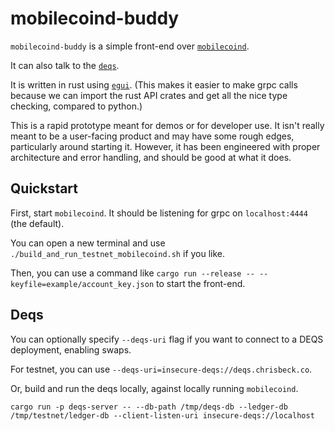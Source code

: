 # mobilecoind-buddy

`mobilecoind-buddy` is a simple front-end over [`mobilecoind`](https://github.com/mobilecoinfoundation/mobilecoin).

It can also talk to the [`deqs`](https://github.com/mobilecoinofficial/deqs).

It is written in rust using [`egui`](https://github.com/emilk/egui). (This makes it easier to make grpc calls because
we can import the rust API crates and get all the nice type checking, compared to python.)

This is a rapid prototype meant for demos or for developer use. It isn't really meant to be a user-facing product
and may have some rough edges, particularly around starting it. However, it has been engineered with proper architecture
and error handling, and should be good at what it does.

## Quickstart

First, start `mobilecoind`. It should be listening for grpc on `localhost:4444` (the default).

You can open a new terminal and use `./build_and_run_testnet_mobilecoind.sh` if you like.

Then, you can use a command like `cargo run --release -- --keyfile=example/account_key.json` to start the front-end.

## Deqs

You can optionally specify `--deqs-uri` flag if you want to connect to a DEQS deployment, enabling swaps.

For testnet, you can use `--deqs-uri=insecure-deqs://deqs.chrisbeck.co`.

Or, build and run the deqs locally, against locally running `mobilecoind`.

```
cargo run -p deqs-server -- --db-path /tmp/deqs-db --ledger-db /tmp/testnet/ledger-db --client-listen-uri insecure-deqs://localhost
```

